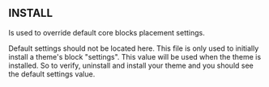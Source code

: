 INSTALL
-------

Is used to override default core blocks placement settings.

Default settings should not be located here. This file is only used to 
initially install a theme's block "settings".
This value will be used when the theme is installed. So to verify, uninstall 
and install your theme and you should see the default settings value.
